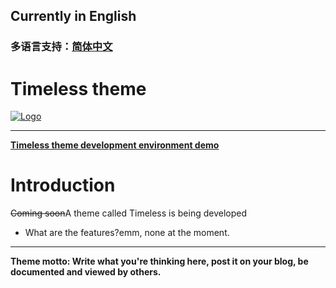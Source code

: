 ## Currently in English
### 多语言支持：[简体中文](https://github.com/return2017/Timeless-themes#%E5%BD%93%E5%89%8D%E4%B8%BA%E4%B8%AD%E6%96%87 "简体中文")


# Timeless theme
[![Logo](https://s3.uuu.ovh/imgs/2022/12/08/bb62af770ed5336e.png "Logo")](https://s3.uuu.ovh/imgs/2022/12/08/bb62af770ed5336e.png "Logo")

------------


**[Timeless theme development environment demo](https://wtdt.hsmao.cn/ "Timeless theme development environment demo")**

# Introduction
<s>Coming soon</s>A theme called Timeless is being developed
- What are the features?emm, none at the moment.

------------


**Theme motto: Write what you're thinking here, post it on your blog, be documented and viewed by others.**
